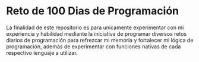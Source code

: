# Reto de 100 Dias de Programación

La finalidad de este repositorio es para unicamente experimentar con mi experiencia y habilidad mediante la iniciativa de programar diversos retos diarios de programación para refrezcar mi memoria y fortalecer mi lógica de programación, además de experimentar con funciones nativas de cada respectivo lenguaje a utilizar.
